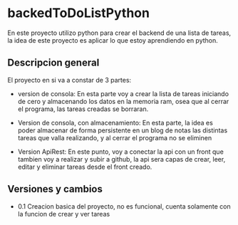 # backedToDoListPython
En este proyecto utilizo python para crear el backend de una lista de tareas, la idea de este proyecto es aplicar lo que estoy aprendiendo en python.


## Descripcion general
  El proyecto en si va a constar de 3 partes:
  - version de consola:
    En esta parte voy a crear la lista de tareas iniciando de cero y almacenando los datos en la memoria ram, osea que al cerrar el programa, las tareas creadas
    se borraran.
  
  - Version de consola, con almacenamiento:
    En esta parte, la idea es poder almacenar de forma persistente en un blog de notas las distintas tareas que valla realizando, y al cerrar el programa no se     eliminen
  
  - Version ApiRest:
   En este punto, voy a conectar la api con un front que tambien voy a realizar y subir a github, la api sera capas de crear, leer, editar y eliminar tareas        desde el front creado.
   

## Versiones y cambios
  
   - 0.1 Creacion basica del proyecto, no es funcional, cuenta solamente con la funcion de crear y ver tareas
   
